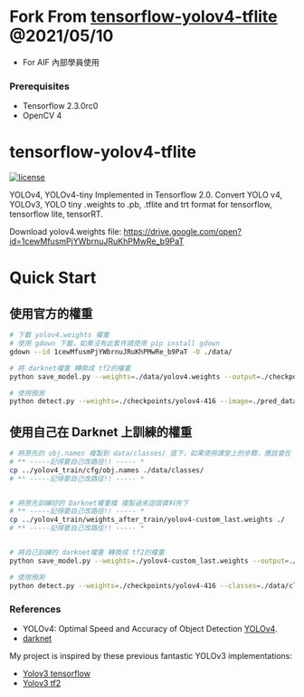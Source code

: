 # Fork From [tensorflow-yolov4-tflite](https://github.com/hunglc007/tensorflow-yolov4-tflite) @2021/05/10
- For AIF 內部學員使用

### Prerequisites
* Tensorflow 2.3.0rc0
* OpenCV 4

# tensorflow-yolov4-tflite
[![license](https://img.shields.io/github/license/mashape/apistatus.svg)](LICENSE)

YOLOv4, YOLOv4-tiny Implemented in Tensorflow 2.0. 
Convert YOLO v4, YOLOv3, YOLO tiny .weights to .pb, .tflite and trt format for tensorflow, tensorflow lite, tensorRT.

Download yolov4.weights file: https://drive.google.com/open?id=1cewMfusmPjYWbrnuJRuKhPMwRe_b9PaT


# Quick Start

## 使用官方的權重
```bash
# 下載 yolov4.weights 權重
# 使用 gdown 下載，如果沒有此套件請使用 pip install gdown
gdown --id 1cewMfusmPjYWbrnuJRuKhPMwRe_b9PaT -O ./data/

# 將 darknet權重 轉換成 tf2的權重
python save_model.py --weights=./data/yolov4.weights --output=./checkpoints/yolov4-416 --input_size=416 --model yolov4

# 使用預測
python detect.py --weights=./checkpoints/yolov4-416 --image=./pred_data --output=./pred_result

```


## 使用自己在 Darknet 上訓練的權重 
```bash
# 將原先的 obj.names 複製到 data/classes/ 底下，如果使用課堂上的步驟，應該會在 yolov4_train/cfg/obj.names
# ** -----記得要自己改路徑!! ----- *
cp ../yolov4_train/cfg/obj.names ./data/classes/
# ** -----記得要自己改路徑!! ----- *


# 將原先訓練好的 Darknet權重檔 複製過來這個資料夾下
# ** -----記得要自己改路徑!! ----- *
cp ../yolov4_train/weights_after_train/yolov4-custom_last.weights ./
# ** -----記得要自己改路徑!! ----- *


# 將自己訓練的 darknet權重 轉換成 tf2的權重
python save_model.py --weights=./yolov4-custom_last.weights --output=./checkpoints/yolov4-custom_last --classes=./data/classes/obj.names --input_size=416 --model=yolov4

# 使用預測
python detect.py --weights=./checkpoints/yolov4-416 --classes=./data/classes/obj.names --image=./pred_data --output=./pred_result

```



### References

  * YOLOv4: Optimal Speed and Accuracy of Object Detection [YOLOv4](https://arxiv.org/abs/2004.10934).
  * [darknet](https://github.com/AlexeyAB/darknet)
  
   My project is inspired by these previous fantastic YOLOv3 implementations:
  * [Yolov3 tensorflow](https://github.com/YunYang1994/tensorflow-yolov3)
  * [Yolov3 tf2](https://github.com/zzh8829/yolov3-tf2)
